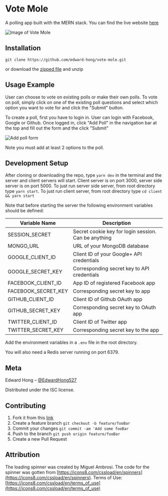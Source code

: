 # Vote Mole

A polling app built with the MERN stack. You can find the live website
[here](https://vote-mole.herokuapp.com/)

![Image of Vote Mole](https://res.cloudinary.com/avatarhzh/image/upload/v1509887327/build-a-voting-app/logo.svg)

## Installation

`git clone https://github.com/edward-hong/vote-mole.git`

or download the
[zipped file](https://github.com/edward-hong/vote-mole/archive/master.zip) and
unzip

## Usage Example

User can choose to vote on existing polls or make their own polls. To vote on
poll, simply click on one of the existing poll questions and select which option
you want to vote for and click the "Submit" button.

To create a poll, first you have to login in. User can login with Facebook,
Google or Github. Once logged in, click "Add Poll" in the navigation bar at the
top and fill out the form and the click "Submit"

![Add poll form](https://res.cloudinary.com/avatarhzh/image/upload/v1511567427/build-a-voting-app/add-poll.png)

Note you must add at least 2 options to the poll.

## Development Setup

After cloning or downloading the repo, type `yarn dev` in the terminal and
the server and client servers will start. Client server is on port 3000, server
side server is on port 5000. To just run server side server, from root directory
type `yarn start`. To just run client server, from root directory type `cd client && yarn start`

Note that before starting the server the following environment variables should
be defined:

| Variable Name       | Description                                          |
| ------------------- | ---------------------------------------------------- |
| SESSION_SECRET      | Secret cookie key for login session. Can be anything |
| MONGO_URL           | URL of your MongoDB database                         |
| GOOGLE_CLIENT_ID    | Client ID of your Google+ API credentials            |
| GOOGLE_SECRET_KEY   | Corresponding secret key to API credentials          |
| FACEBOOK_CLIENT_ID  | App ID of registered Facebook app                    |
| FACEBOOK_SECRET_KEY | Corresponding secret key to app                      |
| GITHUB_CLIENT_ID    | Client ID of Github OAuth app                        |
| GITHUB_SECRET_KEY   | Corresponding secret key to OAuth app                |
| TWITTER_CLIENT_ID   | Client ID of Twitter app                             |
| TWITTER_SECRET_KEY  | Corresponding secret key to the app                  |


Add the environment variables in a `.env` file in the root directory.

You will also need a Redis server running on port 6379.

## Meta

Edward Hong – [@EdwardHong527](https://twitter.com/EdwardHong527)

Distributed under the ISC license.

## Contributing

1. Fork it from this [link](https://github.com/edward-hong/voting-app)
2. Create a feature branch `git checkout -b feature/fooBar`
3. Commit your changes `git commit -am 'Add some fooBar`
4. Push to the branch `git push origin feature/fooBar`
5. Create a new Pull Request

## Attribution

The loading spinner was created by Miguel Ambrosi. The code for the spinner was gotten from [https://icons8.com/cssload/en/spinners](https://icons8.com/cssload/en/spinners). Terms of Use: [https://icons8.com/cssload/en/terms_of_use](https://icons8.com/cssload/en/terms_of_use)